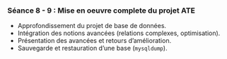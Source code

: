 ### **Séance 8 - 9 : Mise en oeuvre complete du projet ATE**
- Approfondissement du projet de base de données.
- Intégration des notions avancées (relations complexes, optimisation).
- Présentation des avancées et retours d’amélioration.
- Sauvegarde et restauration d’une base (`mysqldump`).